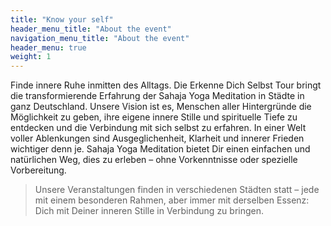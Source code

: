 ```yaml
---
title: "Know your self"
header_menu_title: "About the event"
navigation_menu_title: "About the event"
header_menu: true
weight: 1
---
```


Finde innere Ruhe inmitten des Alltags. Die Erkenne Dich Selbst Tour bringt die transformierende Erfahrung der
Sahaja Yoga Meditation in Städte in ganz Deutschland. Unsere Vision ist es, Menschen aller Hintergründe die
Möglichkeit zu geben, ihre eigene innere Stille und spirituelle Tiefe zu entdecken und die Verbindung mit
sich selbst zu erfahren. In einer Welt voller Ablenkungen sind Ausgeglichenheit, Klarheit und innerer
Frieden wichtiger denn je. Sahaja Yoga Meditation bietet Dir einen einfachen und natürlichen Weg,
dies zu erleben – ohne Vorkenntnisse oder spezielle Vorbereitung.

> Unsere Veranstaltungen finden in verschiedenen Städten statt – jede mit einem besonderen Rahmen, aber immer mit derselben
 Essenz: Dich mit Deiner inneren Stille in Verbindung zu bringen.
